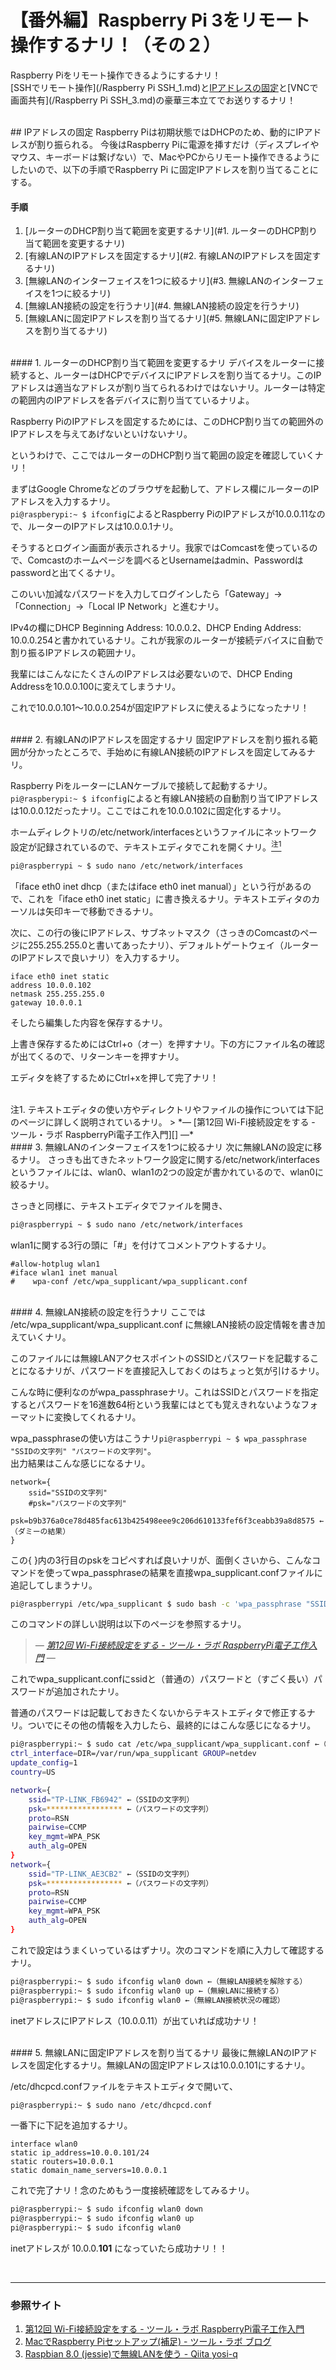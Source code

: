 # 【番外編】Raspberry Pi 3をリモート操作するナリ！（その２）
Raspberry Piをリモート操作できるようにするナリ！  
[SSHでリモート操作](/Raspberry Pi SSH_1.md)と[IPアドレスの固定](#IPアドレスの固定)と[VNCで画面共有](/Raspberry Pi SSH_3.md)の豪華三本立てでお送りするナリ！

<br />
## <a name = "IPアドレスの固定">IPアドレスの固定
Raspberry Piは初期状態ではDHCPのため、動的にIPアドレスが割り振られる。
今後はRaspberry Piに電源を挿すだけ（ディスプレイやマウス、キーボードは繋げない）で、MacやPCからリモート操作できるようにしたいので、以下の手順でRaspberry Pi に固定IPアドレスを割り当てることにする。

#### 手順
1. [ルーターのDHCP割り当て範囲を変更するナリ](#1. ルーターのDHCP割り当て範囲を変更するナリ)
2. [有線LANのIPアドレスを固定するナリ](#2. 有線LANのIPアドレスを固定するナリ)
3. [無線LANのインターフェイスを1つに絞るナリ](#3. 無線LANのインターフェイスを1つに絞るナリ)
4. [無線LAN接続の設定を行うナリ](#4. 無線LAN接続の設定を行うナリ)
5. [無線LANに固定IPアドレスを割り当てるナリ](#5. 無線LANに固定IPアドレスを割り当てるナリ)

<br />
#### <a name = "1. ルーターのDHCP割り当て範囲を変更するナリ">1. ルーターのDHCP割り当て範囲を変更するナリ
デバイスをルーターに接続すると、ルーターはDHCPでデバイスにIPアドレスを割り当てるナリ。このIPアドレスは適当なアドレスが割り当てられるわけではないナリ。ルーターは特定の範囲内のIPアドレスを各デバイスに割り当てているナリよ。

Raspberry PiのIPアドレスを固定するためには、このDHCP割り当ての範囲外のIPアドレスを与えてあげないといけないナリ。

というわけで、ここではルーターのDHCP割り当て範囲の設定を確認していくナリ！

まずはGoogle Chromeなどのブラウザを起動して、アドレス欄にルーターのIPアドレスを入力するナリ。  
`pi@raspberypi:~ $ ifconfig`によるとRaspberry PiのIPアドレスが10.0.0.11なので、ルーターのIPアドレスは10.0.0.1ナリ。

そうするとログイン画面が表示されるナリ。我家ではComcastを使っているので、Comcastのホームページを調べるとUsernameはadmin、Passwordはpasswordと出てくるナリ。

このいい加減なパスワードを入力してログインしたら「Gateway」→「Connection」→「Local IP Network」と進むナリ。

IPv4の欄にDHCP Beginning Address: 10.0.0.2、DHCP Ending Address: 10.0.0.254と書かれているナリ。これが我家のルーターが接続デバイスに自動で割り振るIPアドレスの範囲ナリ。

我輩にはこんなにたくさんのIPアドレスは必要ないので、DHCP Ending Addressを10.0.0.100に変えてしまうナリ。

これで10.0.0.101〜10.0.0.254が固定IPアドレスに使えるようになったナリ！

<br />
#### <a name = "2. 有線LANのIPアドレスを固定するナリ">2. 有線LANのIPアドレスを固定するナリ
固定IPアドレスを割り振れる範囲が分かったところで、手始めに有線LAN接続のIPアドレスを固定してみるナリ。

Raspberry PiをルーターにLANケーブルで接続して起動するナリ。  
`pi@raspberypi:~ $ ifconfig`によると有線LAN接続の自動割り当てIPアドレスは10.0.0.12だったナリ。ここではこれを10.0.0.102に固定化するナリ。

ホームディレクトリの/etc/network/interfacesというファイルにネットワーク設定が記録されているので、テキストエディタでこれを開くナリ。[<sup>注1</sup>](#注1)
```sh
pi@raspberrypi ~ $ sudo nano /etc/network/interfaces
```

「iface eth0 inet dhcp（またはiface eth0 inet manual）」という行があるので、これを「iface eth0 inet static」に書き換えるナリ。テキストエディタのカーソルは矢印キーで移動できるナリ。

次に、この行の後にIPアドレス、サブネットマスク（さっきのComcastのページに255.255.255.0と書いてあったナリ）、デフォルトゲートウェイ（ルーターのIPアドレスで良いナリ）を入力するナリ。
```
iface eth0 inet static
address 10.0.0.102
netmask 255.255.255.0
gateway 10.0.0.1
```

そしたら編集した内容を保存するナリ。

上書き保存するためにはCtrl+o（オー）を押すナリ。下の方にファイル名の確認が出てくるので、リターンキーを押すナリ。

エディタを終了するためにCtrl+xを押して完了ナリ！

<br />
<a name = "注1">注1. テキストエディタの使い方やディレクトリやファイルの操作については下記のページに詳しく説明されているナリ。
> *― [第12回 Wi-Fi接続設定をする - ツール・ラボ RaspberryPi電子工作入門][] ―*  

<br />
#### <a name = "3. 無線LANのインターフェイスを1つに絞るナリ">3. 無線LANのインターフェイスを1つに絞るナリ
次に無線LANの設定に移るナリ。  
さっきも出てきたネットワーク設定に関する/etc/network/interfacesというファイルには、wlan0、wlan1の2つの設定が書かれているので、wlan0に絞るナリ。

さっきと同様に、テキストエディタでファイルを開き、
```sh
pi@raspberrypi ~ $ sudo nano /etc/network/interfaces
```

wlan1に関する3行の頭に「#」を付けてコメントアウトするナリ。
```
#allow-hotplug wlan1
#iface wlan1 inet manual
#    wpa-conf /etc/wpa_supplicant/wpa_supplicant.conf
```

<br />
#### <a name = "4. 無線LAN接続の設定を行うナリ">4. 無線LAN接続の設定を行うナリ
ここでは /etc/wpa_supplicant/wpa_supplicant.conf に無線LAN接続の設定情報を書き加えていくナリ。  

このファイルには無線LANアクセスポイントのSSIDとパスワードを記載することになるナリが、パスワードを直接記入しておくのはちょっと気が引けるナリ。  

こんな時に便利なのがwpa_passphraseナリ。これはSSIDとパスワードを指定するとパスワードを16進数64桁という我輩にはとても覚えきれないようなフォーマットに変換してくれるナリ。  

wpa_passphraseの使い方はこうナリ`pi@raspberrypi ~ $ wpa_passphrase "SSIDの文字列" "パスワードの文字列"`。  
出力結果はこんな感じになるナリ。
```
network={
	ssid="SSIDの文字列"
	#psk="パスワードの文字列"
	psk=b9b376a0ce78d485fac613b425498eee9c206d610133fef6f3ceabb39a8d8575 ←（ダミーの結果）
}
```

この{ }内の3行目のpskをコピペすれば良いナリが、面倒くさいから、こんなコマンドを使ってwpa_passphraseの結果を直接wpa_supplicant.confファイルに追記してしまうナリ。
```sh
pi@raspberrypi /etc/wpa_supplicant $ sudo bash -c 'wpa_passphrase "SSIDの文字列" "パスワードの文字列" >> wpa_supplicant.conf'
```
このコマンドの詳しい説明は以下のページを参照するナリ。
> *― [第12回 Wi-Fi接続設定をする - ツール・ラボ RaspberryPi電子工作入門][] ―*  

これでwpa_supplicant.confにssidと（普通の）パスワードと（すごく長い）パスワードが追加されたナリ。  

普通のパスワードは記載しておきたくないからテキストエディタで修正するナリ。ついでにその他の情報を入力したら、最終的にはこんな感じになるナリ。
```sh
pi@raspberrypi:~ $ sudo cat /etc/wpa_supplicant/wpa_supplicant.conf ←（wpa_supplicant.confファイルの中身を見るコマンド）
ctrl_interface=DIR=/var/run/wpa_supplicant GROUP=netdev
update_config=1
country=US

network={
    ssid="TP-LINK_FB6942" ←（SSIDの文字列）
    psk=***************** ←（パスワードの文字列）
    proto=RSN
    pairwise=CCMP
    key_mgmt=WPA_PSK
    auth_alg=OPEN
}
network={
    ssid="TP-LINK_AE3CB2" ←（SSIDの文字列）
    psk=***************** ←（パスワードの文字列）
    proto=RSN
    pairwise=CCMP
    key_mgmt=WPA_PSK
    auth_alg=OPEN
}
```

これで設定はうまくいっているはずナリ。次のコマンドを順に入力して確認するナリ。
```sh
pi@raspberrypi:~ $ sudo ifconfig wlan0 down ←（無線LAN接続を解除する）
pi@raspberrypi:~ $ sudo ifconfig wlan0 up ←（無線LANに接続する）
pi@raspberrypi:~ $ sudo ifconfig wlan0 ←（無線LAN接続状況の確認）
```

inetアドレスにIPアドレス（10.0.0.11）が出ていれば成功ナリ！

<br />
#### <a name = "5. 無線LANに固定IPアドレスを割り当てるナリ">5. 無線LANに固定IPアドレスを割り当てるナリ
最後に無線LANのIPアドレスを固定化するナリ。無線LANの固定IPアドレスは10.0.0.101にするナリ。

/etc/dhcpcd.confファイルをテキストエディタで開いて、
```sh
pi@raspberrypi:~ $ sudo nano /etc/dhcpcd.conf
```

一番下に下記を追加するナリ。
```
interface wlan0
static ip_address=10.0.0.101/24
static routers=10.0.0.1
static domain_name_servers=10.0.0.1
```

これで完了ナリ！念のためもう一度接続確認をしてみるナリ。
```sh
pi@raspberrypi:~ $ sudo ifconfig wlan0 down
pi@raspberrypi:~ $ sudo ifconfig wlan0 up
pi@raspberrypi:~ $ sudo ifconfig wlan0
```

inetアドレスが 10.0.0.**101** になっていたら成功ナリ！！

<br />

---
### 参照サイト
1. [第12回 Wi-Fi接続設定をする - ツール・ラボ RaspberryPi電子工作入門][]
1. [MacでRaspberry Piセットアップ(補足) - ツール・ラボ ブログ][]
1. [Raspbian 8.0 (jessie)で無線LANを使う - Qiita yosi-q][]

[第12回 Wi-Fi接続設定をする - ツール・ラボ RaspberryPi電子工作入門]:	https://tool-lab.com/make/raspberrypi-startup-12/	"ツール・ラボ RaspberryPi電子工作入門"
[MacでRaspberry Piセットアップ(補足) - ツール・ラボ ブログ]:	https://tool-lab.com/2013/11/mac%E3%81%A7raspberry-pi%E3%82%BB%E3%83%83%E3%83%88%E3%82%A2%E3%83%83%E3%83%97%E8%A3%9C%E8%B6%B3/	"ツール・ラボ ブログ"
[Raspbian 8.0 (jessie)で無線LANを使う - Qiita yosi-q]:	http://qiita.com/yosi-q/items/c677e4650b22ffffa806	"Qiita yosi-q"
